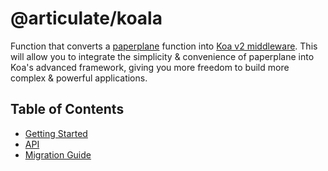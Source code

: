# @articulate/koala

Function that converts a [paperplane](https://github.com/articulate/paperplane) function into [Koa v2 middleware](https://github.com/koajs/koa#middleware). This will allow you to integrate the simplicity & convenience of paperplane into Koa's advanced framework, giving you more freedom to build more complex & powerful applications.

## Table of Contents

* [Getting Started](docs/getting-started.md)
* [API](docs/API.md)
* [Migration Guide](docs/migration-guide.md)
